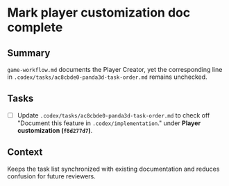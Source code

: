 # Mark player customization doc complete

## Summary
`game-workflow.md` documents the Player Creator, yet the corresponding line in `.codex/tasks/ac8cbde0-panda3d-task-order.md` remains unchecked.

## Tasks
- [ ] Update `.codex/tasks/ac8cbde0-panda3d-task-order.md` to check off "Document this feature in `.codex/implementation`." under **Player customization (`f8d277d7`)**.

## Context
Keeps the task list synchronized with existing documentation and reduces confusion for future reviewers.
